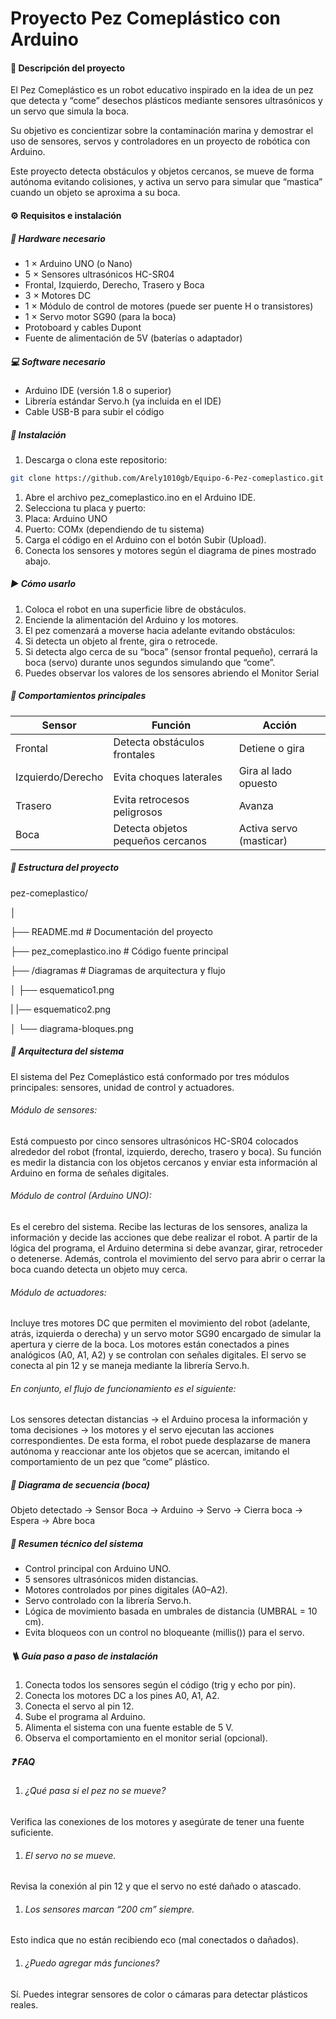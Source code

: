 # Proyecto Pez Comeplástico con Arduino

#### 📘 Descripción del proyecto
El Pez Comeplástico es un robot educativo inspirado en la idea de un pez que detecta y “come” desechos plásticos mediante sensores ultrasónicos y un servo que simula la boca.

Su objetivo es concientizar sobre la contaminación marina y demostrar el uso de sensores, servos y controladores en un proyecto de robótica con Arduino.

Este proyecto detecta obstáculos y objetos cercanos, se mueve de forma autónoma evitando colisiones, y activa un servo para simular que “mastica” cuando un objeto se aproxima a su boca.

#### ⚙️ Requisitos e instalación
##### 🧩 Hardware necesario
- 1 × Arduino UNO (o Nano)
- 5 × Sensores ultrasónicos HC-SR04
- Frontal, Izquierdo, Derecho, Trasero y Boca
- 3 × Motores DC
- 1 × Módulo de control de motores (puede ser puente H o transistores)
- 1 × Servo motor SG90 (para la boca)
- Protoboard y cables Dupont
- Fuente de alimentación de 5V (baterías o adaptador)

##### 💻 Software necesario
- Arduino IDE (versión 1.8 o superior)
- Librería estándar Servo.h (ya incluida en el IDE)
- Cable USB-B para subir el código

##### 🔧 Instalación
1. Descarga o clona este repositorio:
   
 ```bash  
 git clone https://github.com/Arely1010gb/Equipo-6-Pez-comeplastico.git
 ```

1. Abre el archivo pez_comeplastico.ino en el Arduino IDE.
1. Selecciona tu placa y puerto:
1. Placa: Arduino UNO
1. Puerto: COMx (dependiendo de tu sistema)
1. Carga el código en el Arduino con el botón Subir (Upload).
1. Conecta los sensores y motores según el diagrama de pines mostrado abajo.

##### ▶️ Cómo usarlo
1. Coloca el robot en una superficie libre de obstáculos.
1. Enciende la alimentación del Arduino y los motores.
1. El pez comenzará a moverse hacia adelante evitando obstáculos:
1. Si detecta un objeto al frente, gira o retrocede.
1. Si detecta algo cerca de su “boca” (sensor frontal pequeño), cerrará la boca (servo) durante unos segundos simulando que “come”.
1. Puedes observar los valores de los sensores abriendo el Monitor Serial

##### 🧠 Comportamientos principales

Sensor  | Función | Acción
------------- | ------------- | -------------
Frontal  | Detecta obstáculos frontales | Detiene o gira
Izquierdo/Derecho  | Evita choques laterales | Gira al lado opuesto
Trasero  | Evita retrocesos peligrosos | Avanza
Boca | Detecta objetos pequeños cercanos | Activa servo (masticar)

##### 📁 Estructura del proyecto
pez-comeplastico/ 

│ 

├── README.md # Documentación del proyecto 

├── pez_comeplastico.ino # Código fuente principal 

├── /diagramas # Diagramas de arquitectura y flujo

│    ├── esquematico1.png 

|    |── esquematico2.png

│    └── diagrama-bloques.png 


##### 🧩 Arquitectura del sistema
El sistema del Pez Comeplástico está conformado por tres módulos principales: sensores, unidad de control y actuadores.

###### Módulo de sensores:
Está compuesto por cinco sensores ultrasónicos HC-SR04 colocados alrededor del robot (frontal, izquierdo, derecho, trasero y boca).
Su función es medir la distancia con los objetos cercanos y enviar esta información al Arduino en forma de señales digitales.

###### Módulo de control (Arduino UNO):
Es el cerebro del sistema. Recibe las lecturas de los sensores, analiza la información y decide las acciones que debe realizar el robot.
A partir de la lógica del programa, el Arduino determina si debe avanzar, girar, retroceder o detenerse.
Además, controla el movimiento del servo para abrir o cerrar la boca cuando detecta un objeto muy cerca.

###### Módulo de actuadores:
Incluye tres motores DC que permiten el movimiento del robot (adelante, atrás, izquierda o derecha) y un servo motor SG90 encargado de simular la apertura y cierre de la boca.
Los motores están conectados a pines analógicos (A0, A1, A2) y se controlan con señales digitales.
El servo se conecta al pin 12 y se maneja mediante la librería Servo.h.

###### En conjunto, el flujo de funcionamiento es el siguiente: 
Los sensores detectan distancias → el Arduino procesa la información y toma decisiones → los motores y el servo ejecutan las acciones correspondientes.
De esta forma, el robot puede desplazarse de manera autónoma y reaccionar ante los objetos que se acercan, imitando el comportamiento de un pez que “come” plástico.

##### 🔄 Diagrama de secuencia (boca)
Objeto detectado → Sensor Boca → Arduino → Servo → Cierra boca → Espera → Abre boca

##### 🧠 Resumen técnico del sistema
- Control principal con Arduino UNO.
- 5 sensores ultrasónicos miden distancias.
- Motores controlados por pines digitales (A0–A2).
- Servo controlado con la librería Servo.h.
- Lógica de movimiento basada en umbrales de distancia (UMBRAL = 10 cm).
- Evita bloqueos con un control no bloqueante (millis()) para el servo.

##### 🪜 Guía paso a paso de instalación
1. Conecta todos los sensores según el código (trig y echo por pin).
1. Conecta los motores DC a los pines A0, A1, A2.
1. Conecta el servo al pin 12.
1. Sube el programa al Arduino.
1. Alimenta el sistema con una fuente estable de 5 V.
1. Observa el comportamiento en el monitor serial (opcional).

##### ❓ FAQ
1. ######  ¿Qué pasa si el pez no se mueve?
Verifica las conexiones de los motores y asegúrate de tener una fuente suficiente.

1. ###### El servo no se mueve.
Revisa la conexión al pin 12 y que el servo no esté dañado o atascado.

1. ###### Los sensores marcan “200 cm” siempre.
Esto indica que no están recibiendo eco (mal conectados o dañados). 

1.  ###### ¿Puedo agregar más funciones?
Sí. Puedes integrar sensores de color o cámaras para detectar plásticos reales.
